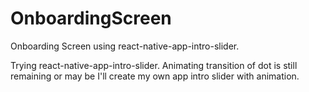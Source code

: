 # OnboardingScreen
Onboarding Screen using react-native-app-intro-slider. 

Trying react-native-app-intro-slider. Animating transition of dot is still remaining or may be I'll create my own app intro slider with animation.
